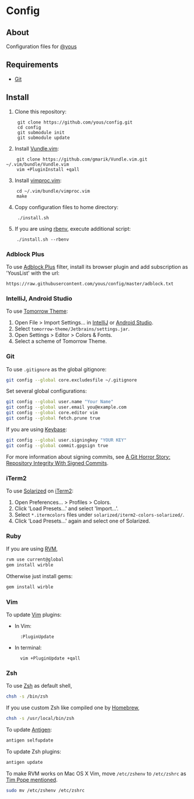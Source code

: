 # Config

## About

Configuration files for [@yous](https://github.com/yous)

## Requirements

- [Git][]

[Git]: http://git-scm.com

## Install

1. Clone this repository:

        git clone https://github.com/yous/config.git
        cd config
        git submodule init
        git submodule update

2. Install [Vundle.vim][]:

[Vundle.vim]: https://github.com/gmarik/Vundle.vim

        git clone https://github.com/gmarik/Vundle.vim.git ~/.vim/bundle/Vundle.vim
        vim +PluginInstall +qall

3. Install [vimproc.vim][]:

[vimproc.vim]: https://github.com/Shougo/vimproc.vim

        cd ~/.vim/bundle/vimproc.vim
        make

4. Copy configuration files to home directory:

        ./install.sh

5. If you are using [rbenv][], execute additional script:

[rbenv]: https://github.com/sstephenson/rbenv

        ./install.sh --rbenv

### Adblock Plus

To use [Adblock Plus][] filter, install its browser plugin and add subscription as 'YousList' with the url:

```
https://raw.githubusercontent.com/yous/config/master/adblock.txt
```

[Adblock Plus]: https://adblockplus.org

### IntelliJ, Android Studio

To use [Tomorrow Theme][]:

[Tomorrow Theme]: https://github.com/ChrisKempson/Tomorrow-Theme

1. Open File > Import Settings… in [IntelliJ][] or [Android Studio][].
2. Select `tomorrow-theme/Jetbrains/settings.jar`.
3. Open Settings > Editor > Colors & Fonts.
4. Select a scheme of Tomorrow Theme.

[IntelliJ]: http://www.jetbrains.com/idea/
[Android Studio]: http://developer.android.com/sdk/installing/studio.html

### Git

To use `.gitignore` as the global gitignore:

``` sh
git config --global core.excludesfile ~/.gitignore
```

Set several global configurations:

``` sh
git config --global user.name "Your Name"
git config --global user.email you@example.com
git config --global core.editor vim
git config --global fetch.prune true
```

If you are using [Keybase][]:

[Keybase]: https://keybase.io

``` sh
git config --global user.signingkey "YOUR KEY"
git config --global commit.gpgsign true
```

For more information about signing commits, see [A Git Horror Story: Repository Integrity With Signed Commits](http://mikegerwitz.com/papers/git-horror-story).

### iTerm2

To use [Solarized][] on [iTerm2][]:

[Solarized]: https://github.com/altercation/solarized
[iTerm2]: http://www.iterm2.com

1. Open Preferences… > Profiles > Colors.
2. Click 'Load Presets…' and select 'Import…'.
3. Select `*.itermcolors` files under `solarized/iterm2-colors-solarized/`.
4. Click 'Load Presets…' again and select one of Solarized.

### Ruby

If you are using [RVM][],

[RVM]: http://rvm.io

``` sh
rvm use current@global
gem install wirble
```

Otherwise just install gems:

``` sh
gem install wirble
```

### Vim

To update [Vim][] plugins:

- In Vim:

        :PluginUpdate

[Vim]: http://www.vim.org

- In terminal:

        vim +PluginUpdate +qall

### Zsh

To use [Zsh][] as default shell,

[Zsh]: http://www.zsh.org

``` sh
chsh -s /bin/zsh
```

If you use custom Zsh like compiled one by [Homebrew][],

[Homebrew]: http://brew.sh

``` sh
chsh -s /usr/local/bin/zsh
```

To update [Antigen][]:

[Antigen]: http://antigen.sharats.me

``` sh
antigen selfupdate
```

To update Zsh plugins:

``` sh
antigen update
```

To make RVM works on Mac OS X Vim, move `/etc/zshenv` to `/etc/zshrc` as [Tim Pope mentioned](https://github.com/tpope/vim-rvm#faq).

``` sh
sudo mv /etc/zshenv /etc/zshrc
```
